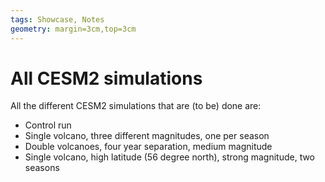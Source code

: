 ```yaml
---
tags: Showcase, Notes
geometry: margin=3cm,top=3cm
---
```


# All CESM2 simulations

All the different CESM2 simulations that are (to be) done are:

- Control run
- Single volcano, three different magnitudes, one per season
- Double volcanoes, four year separation, medium magnitude
- Single volcano, high latitude (56 degree north), strong magnitude, two seasons
